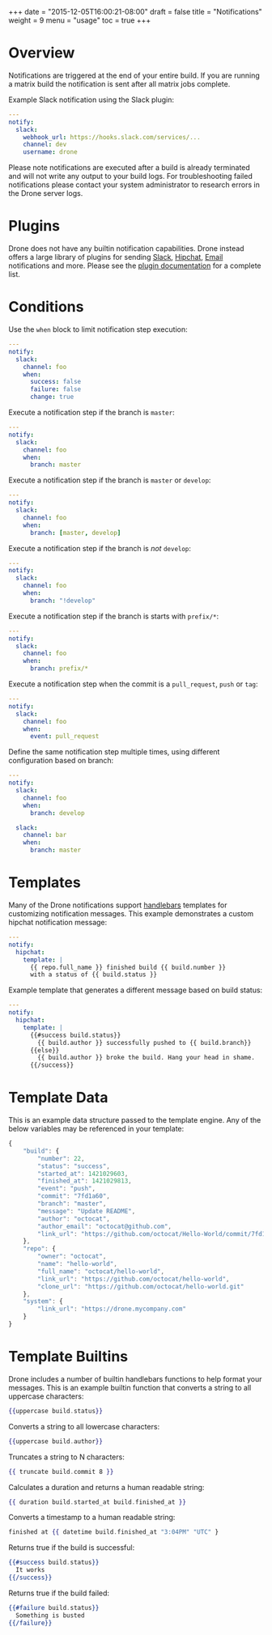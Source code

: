 +++
date = "2015-12-05T16:00:21-08:00"
draft = false
title = "Notifications"
weight = 9
menu = "usage"
toc = true
+++

# Overview

Notifications are triggered at the end of your entire build. If you are running a matrix build the notification is sent after all matrix jobs complete.

Example Slack notification using the Slack plugin:

```yaml
---
notify:
  slack:
    webhook_url: https://hooks.slack.com/services/...
    channel: dev
    username: drone
```

Please note notifications are executed after a build is already terminated and will not write any output to your build logs. For troubleshooting failed notifications please contact your system administrator to research errors in the Drone server logs.

# Plugins

Drone does not have any builtin notification capabilities. Drone instead offers a large library of plugins for sending [Slack](#), [Hipchat](#), [Email](#) notifications and more. Please see the [plugin documentation](#) for a complete list.

# Conditions

Use the `when` block to limit notification step execution:

```yaml
---
notify:
  slack:
    channel: foo
    when:
      success: false
      failure: false
      change: true
```

Execute a notification step if the branch is `master`:

```yaml
---
notify:
  slack:
    channel: foo
    when:
      branch: master
```

Execute a notification step if the branch is `master` or `develop`:

```yaml
---
notify:
  slack:
    channel: foo
    when:
      branch: [master, develop]
```

Execute a notification step if the branch is _not_ `develop`:

```yaml
---
notify:
  slack:
    channel: foo
    when:
      branch: "!develop"
```

Execute a notification step if the branch is starts with `prefix/*`:

```yaml
---
notify:
  slack:
    channel: foo
    when:
      branch: prefix/*
```

Execute a notification step when the commit is a `pull_request`, `push` or `tag`:

```yaml
---
notify:
  slack:
    channel: foo
    when:
      event: pull_request
```

Define the same notification step multiple times, using different configuration based on branch:

```yaml
---
notify:
  slack:
    channel: foo
    when:
      branch: develop

  slack:
    channel: bar
    when:
      branch: master
```

# Templates

Many of the Drone notifications support [handlebars](http://handlebarsjs.com/) templates for customizing notification messages. This example demonstrates a custom hipchat notification message:

```yaml
---
notify:
  hipchat:
    template: |
      {{ repo.full_name }} finished build {{ build.number }}
      with a status of {{ build.status }}
```

Example template that generates a different message based on build status:

```yaml
---
notify:
  hipchat:
    template: |
      {{#success build.status}}
        {{ build.author }} successfully pushed to {{ build.branch}}
      {{else}}
        {{ build.author }} broke the build. Hang your head in shame.
      {{/success}}
```

# Template Data

This is an example data structure passed to the template engine. Any of the below variables may be referenced in your template:

```js
{
    "build": {
        "number": 22,
        "status": "success",
        "started_at": 1421029603,
        "finished_at": 1421029813,
        "event": "push",
        "commit": "7fd1a60",
        "branch": "master",
        "message": "Update README",
        "author": "octocat",
        "author_email": "octocat@github.com",
        "link_url": "https://github.com/octocat/Hello-World/commit/7fd1a60"
    },
    "repo": {
        "owner": "octocat",
        "name": "hello-world",
        "full_name": "octocat/hello-world",
        "link_url": "https://github.com/octocat/hello-world",
        "clone_url": "https://github.com/octocat/hello-world.git"
    },
    "system": {
        "link_url": "https://drone.mycompany.com"
    }
}
```

# Template Builtins

Drone includes a number of builtin handlebars functions to help format your messages. This is an example builtin function that converts a string to all uppercase characters:

```handlebars
{{uppercase build.status}}
```

Converts a string to all lowercase characters:

```handlebars
{{uppercase build.author}}
```

Truncates a string to N characters:

```handlebars
{{ truncate build.commit 8 }}
```

Calculates a duration and returns a human readable string:

```handlebars
{{ duration build.started_at build.finished_at }}
```

Converts a timestamp to a human readable string:

```handlebars
finished at {{ datetime build.finished_at "3:04PM" "UTC" }
```

Returns true if the build is successful:

```handlebars
{{#success build.status}}
  It works
{{/success}}
```

Returns true if the build failed:

```handlebars
{{#failure build.status}}
  Something is busted
{{/failure}}
```
